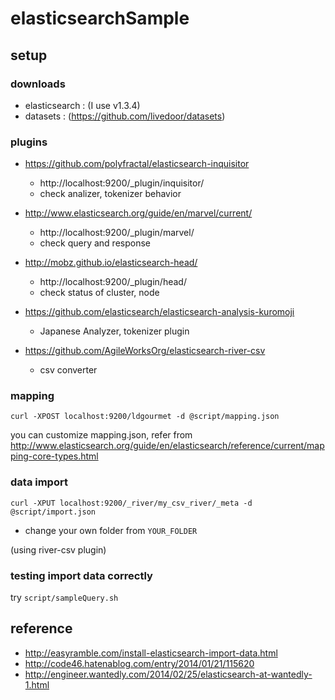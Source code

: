 elasticsearchSample
===================

## setup

### downloads

* elasticsearch : (I use v1.3.4)
* datasets : (https://github.com/livedoor/datasets)


### plugins

* https://github.com/polyfractal/elasticsearch-inquisitor
	- http://localhost:9200/_plugin/inquisitor/
	- check analizer, tokenizer behavior

* http://www.elasticsearch.org/guide/en/marvel/current/
	- http://localhost:9200/_plugin/marvel/
	- check query and response

* http://mobz.github.io/elasticsearch-head/
	- http://localhost:9200/_plugin/head/
	- check status of cluster, node
* https://github.com/elasticsearch/elasticsearch-analysis-kuromoji
	- Japanese Analyzer, tokenizer plugin
* https://github.com/AgileWorksOrg/elasticsearch-river-csv
	- csv converter

### mapping

`curl -XPOST localhost:9200/ldgourmet -d @script/mapping.json`

you can customize mapping.json, refer from http://www.elasticsearch.org/guide/en/elasticsearch/reference/current/mapping-core-types.html

### data import

`curl -XPUT localhost:9200/_river/my_csv_river/_meta -d @script/import.json`

* change your own folder from `YOUR_FOLDER`

(using river-csv plugin)


### testing import data correctly

try `script/sampleQuery.sh`





## reference

* http://easyramble.com/install-elasticsearch-import-data.html
* http://code46.hatenablog.com/entry/2014/01/21/115620
* http://engineer.wantedly.com/2014/02/25/elasticsearch-at-wantedly-1.html
